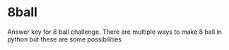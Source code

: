 # 8ball
Answer key for 8 ball challenge.
There are multiple ways to make 8 ball in python but these are some possibilities
